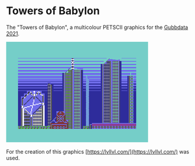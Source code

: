 Towers of Babylon
=================

The "Towers of Babylon", a multicolour PETSCII graphics for the
[Gubbdata 2021](https://csdb.dk/event/?id=3034 "Gubbdata 2021").

![Towers of Babylon](towers_of_babylon.final.png)

For the creation of this graphics [https://lvllvl.com/](https://lvllvl.com/) was used.
